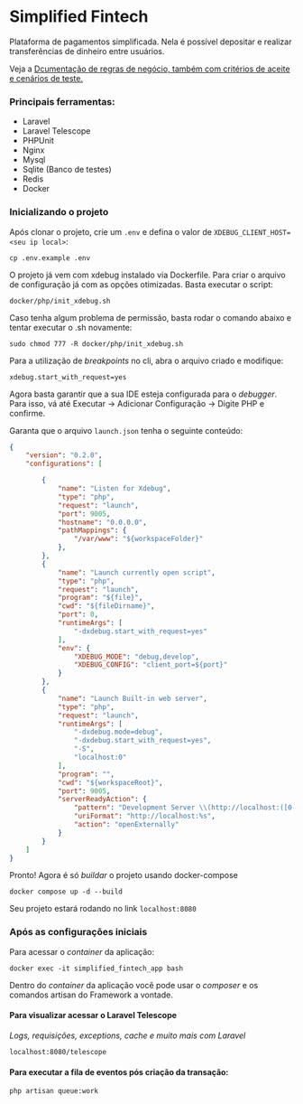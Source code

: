 # Simplified Fintech

Plataforma de pagamentos simplificada. Nela é possível depositar e realizar transferências de dinheiro entre usuários.

Veja a [Dcumentação de regras de negócio, também com critérios de aceite e cenários de teste.](https://excalidraw.com/#json=dFLqLRH6eEITSGQ5CmzGi,aOqY3eu3_2BWsKd_hI7edw)

### Principais ferramentas:

- Laravel
- Laravel Telescope
- PHPUnit
- Nginx
- Mysql
- Sqlite (Banco de testes)
- Redis
- Docker

### Inicializando o projeto

Após clonar o projeto, crie um `.env` e defina o valor de `XDEBUG_CLIENT_HOST=<seu ip local>`:

```
cp .env.example .env
```

O projeto já vem com xdebug instalado via Dockerfile. Para criar o arquivo de configuração já com as opções otimizadas. Basta executar o script:

```
docker/php/init_xdebug.sh
```

Caso tenha algum problema de permissão, basta rodar o comando abaixo e tentar executar o .sh novamente:

```
sudo chmod 777 -R docker/php/init_xdebug.sh
```
Para a utilização de *breakpoints* no cli, abra o arquivo criado e modifique:
```
xdebug.start_with_request=yes
```

Agora basta garantir que a sua IDE esteja configurada para o *debugger*. Para isso, vá até Executar -> Adicionar Configuração -> Digite PHP e confirme.

Garanta que o arquivo `launch.json` tenha o seguinte conteúdo:

```json
{
    "version": "0.2.0",
    "configurations": [

        {
            "name": "Listen for Xdebug",
            "type": "php",
            "request": "launch",
            "port": 9005,
            "hostname": "0.0.0.0",
            "pathMappings": {
                "/var/www": "${workspaceFolder}"
            },
        },
        {
            "name": "Launch currently open script",
            "type": "php",
            "request": "launch",
            "program": "${file}",
            "cwd": "${fileDirname}",
            "port": 0,
            "runtimeArgs": [
                "-dxdebug.start_with_request=yes"
            ],
            "env": {
                "XDEBUG_MODE": "debug,develop",
                "XDEBUG_CONFIG": "client_port=${port}"
            }
        },
        {
            "name": "Launch Built-in web server",
            "type": "php",
            "request": "launch",
            "runtimeArgs": [
                "-dxdebug.mode=debug",
                "-dxdebug.start_with_request=yes",
                "-S",
                "localhost:0"
            ],
            "program": "",
            "cwd": "${workspaceRoot}",
            "port": 9005,
            "serverReadyAction": {
                "pattern": "Development Server \\(http://localhost:([0-9]+)\\) started",
                "uriFormat": "http://localhost:%s",
                "action": "openExternally"
            }
        }
    ]
}
```

Pronto! Agora é só *buildar* o projeto usando docker-compose

```
docker compose up -d --build
```

Seu projeto estará rodando no link `localhost:8080`

### Após as configurações iniciais

Para acessar o *container* da aplicação:

```
docker exec -it simplified_fintech_app bash
```

Dentro do *container* da aplicação você pode usar o *composer* e os comandos artisan do Framework a vontade.

#### Para visualizar acessar o Laravel Telescope
*Logs, requisições, exceptions, cache e muito mais com Laravel*

```
localhost:8080/telescope
```

#### Para executar a fila de eventos pós criação da transação:
```
php artisan queue:work
```
